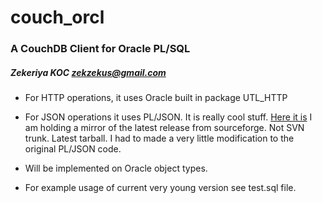 # couch_orcl
### A CouchDB Client for Oracle PL/SQL
##### Zekeriya KOC <zekzekus@gmail.com>

* For HTTP operations, it uses Oracle built in package UTL_HTTP

* For JSON operations it uses PL/JSON. It is really cool stuff.
  [Here it is](http://sourceforge.net/projects/pljson/)
  I am holding a mirror of the latest release from sourceforge. Not SVN trunk.
  Latest tarball. I had to made a very little modification to the original
  PL/JSON code.

* Will be implemented on Oracle object types.

* For example usage of current very young version see test.sql file.